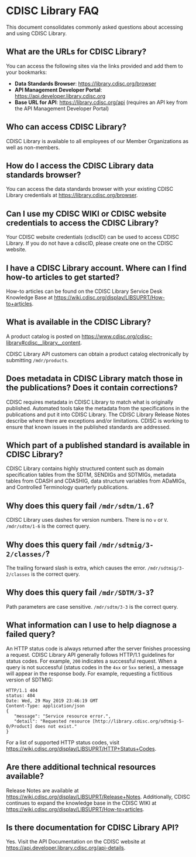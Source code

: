 # CDISC Library FAQ

This document consolidates commonly asked questions about accessing and using CDISC Library.

## What are the URLs for CDISC Library?

You can access the following sites via the links provided and add them to your bookmarks:

- **Data Standards Browser**: <https://library.cdisc.org/browser>
- **API Management Developer Portal**: <https://api.developer.library.cdisc.org>
- **Base URL for API**: <https://library.cdisc.org/api> (requires an API key from the API Management Developer Portal)

## Who can access CDISC Library?

CDISC Library is available to all employees of our Member Organizations as well as non-members.

## How do I access the CDISC Library data standards browser?

You can access the data standards browser with your existing CDISC Library credentials at <https://library.cdisc.org/browser>.

## Can I use my CDISC WIKI or CDISC website credentials to access the CDISC Library?

Your CDISC website credentials (cdiscID) can be used to access CDISC Library. If you do not have a cdiscID, please create one on the CDISC website.

## I have a CDISC Library account. Where can I find how-to articles to get started?

How-to articles can be found on the CDISC Library Service Desk Knowledge Base at <https://wiki.cdisc.org/display/LIBSUPRT/How-to+articles>.

## What is available in the CDISC Library?

A product catalog is posted on <https://www.cdisc.org/cdisc-library#cdisc__library__content>.

CDISC Library API customers can obtain a product catalog electronically by submitting `/mdr/products`.

## Does metadata in CDISC Library match those in the publications? Does it contain corrections?

CDISC requires metadata in CDISC Library to match what is originally published. Automated tools take the metadata from the specifications in the publications and put it into CDISC Library. The CDISC Library Release Notes describe where there are exceptions and/or limitations. CDISC is working to ensure that known issues in the published standards are addressed.

## Which part of a published standard is available in CDISC Library?

CDISC Library contains highly structured content such as domain specification tables from the SDTM, SENDIGs and SDTMIGs, metadata tables from CDASH and CDASHIG, data structure variables from ADaMIGs, and Controlled Terminology quarterly publications.

## Why does this query fail `/mdr/sdtm/1.6`?

CDISC Library uses dashes for version numbers. There is no `v` or `V`. `/mdr/sdtm/1-6` is the correct query.

## Why does this query fail `/mdr/sdtmig/3-2/classes/`?

The trailing forward slash is extra, which causes the error. `/mdr/sdtmig/3-2/classes` is the correct query.

## Why does this query fail `/mdr/SDTM/3-3`?

Path parameters are case sensitive. `/mdr/sdtm/3-3` is the correct query.

## What information can I use to help diagnose a failed query?

An HTTP status code is always returned after the server finishes processing a request. CDISC Library API generally follows HTTP/1.1 guidelines for status codes. For example, `200` indicates a successful request. When a query is not successful (status codes in the `4xx` or `5xx` series), a message will appear in the response body. For example, requesting a fictitious version of SDTMIG:

```http
HTTP/1.1 404
status: 404
Date: Wed, 29 May 2019 23:46:19 GMT
Content-Type: application/json
{
   "message": "Service resource error.",
   "detail": "Requested resource [http://library.cdisc.org/sdtmig-5-0/Product] does not exist."
}
```

For a list of supported HTTP status codes, visit <https://wiki.cdisc.org/display/LIBSUPRT/HTTP+Status+Codes>.

## Are there additional technical resources available?

Release Notes are available at <https://wiki.cdisc.org/display/LIBSUPRT/Release+Notes>. Additionally, CDISC continues to expand the knowledge base in the CDISC WIKI at <https://wiki.cdisc.org/display/LIBSUPRT/How-to+articles>.

## Is there documentation for CDISC Library API?

Yes. Visit the API Documentation on the CDISC website at <https://api.developer.library.cdisc.org/api-details>.

